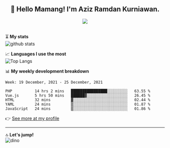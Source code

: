 <h2 align="center">👋 Hello Mamang! I'm Aziz Ramdan Kurniawan.</h2>  
<p align="center">
  <img src="https://komarev.com/ghpvc/?username=azizramdan"> <br><br>
</p>
    
⏳ **My stats**  
![github stats](https://github-readme-stats.vercel.app/api?username=azizramdan&show_icons=true&count_private=true&title_color=000&hide_border=true&hide_title=true)  

📈 **Languages I use the most**  
![Top Langs](https://github-readme-stats.vercel.app/api/top-langs/?username=azizramdan&layout=compact&langs_count=6&hide=tsql&hide_border=true&hide_title=true&exclude_repo=Futsal-Go,Futsal-Go-Admin,Sistem-Informasi-Sensus-Harian-Rawat-Inap)  

📊 **My weekly development breakdown**
<!--START_SECTION:waka-->
```text
Week: 19 December, 2021 - 25 December, 2021

PHP          14 hrs 2 mins   ████████████████░░░░░░░░░   63.55 % 
Vue.js       5 hrs 50 mins   ██████▓░░░░░░░░░░░░░░░░░░   26.45 % 
HTML         32 mins         ▓░░░░░░░░░░░░░░░░░░░░░░░░   02.44 % 
YAML         24 mins         ▒░░░░░░░░░░░░░░░░░░░░░░░░   01.87 % 
JavaScript   24 mins         ▒░░░░░░░░░░░░░░░░░░░░░░░░   01.86 % 
```
<!--END_SECTION:waka-->
👉 [See more at my profile](https://wakatime.com/@azizramdan)
***
🔝 **Let's jump!**  
![dino](https://raw.githubusercontent.com/azizramdan/azizramdan/master/dino.gif)  
